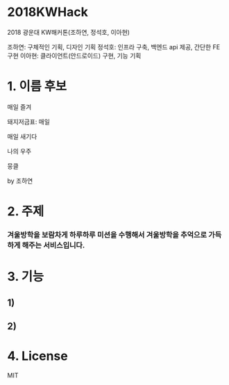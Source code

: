 # 2018KWHack

2018 광운대 KW해커톤(조하연, 정석호, 이아현)

조하연: 구체적인 기획, 디자인 기획
정석호: 인프라 구축, 백엔드 api 제공, 간단한 FE 구현
이아현: 클라이언트(안드로이드) 구현, 기능 기획


# 1. 이름 후보

매일 즐겨

돼지저금표: 매일 

매일 새기다

나의 우주

뭉클

by 조하연

# 2. 주제

### 겨울방학을 보람차게 하루하루 미션을 수행해서 겨울방학을 추억으로 가득하게 해주는 서비스입니다.

# 3. 기능

## 1) 

## 2)

# 4. License

MIT
